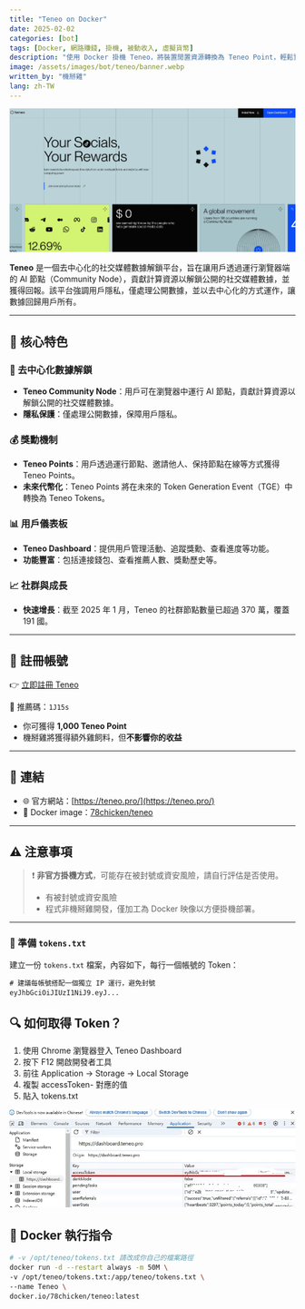 ```yaml
---
title: "Teneo on Docker"
date: 2025-02-02
categories: [bot]
tags: [Docker, 網路賺錢, 掛機, 被動收入, 虛擬貨幣]
description: "使用 Docker 掛機 Teneo，將裝置閒置資源轉換為 Teneo Point，輕鬆實現被動收入。"
image: /assets/images/bot/teneo/banner.webp
written_by: "機掰雞"
lang: zh-TW
---
```


![Teneo 封面圖](/assets/images/bot/teneo/banner.webp)

**Teneo** 是一個去中心化的社交媒體數據解鎖平台，旨在讓用戶透過運行瀏覽器端的 AI 節點（Community Node），貢獻計算資源以解鎖公開的社交媒體數據，並獲得回報。該平台強調用戶隱私，僅處理公開數據，並以去中心化的方式運作，讓數據回歸用戶所有。

---

## 🌟 核心特色

### 🔐 去中心化數據解鎖
- **Teneo Community Node**：用戶可在瀏覽器中運行 AI 節點，貢獻計算資源以解鎖公開的社交媒體數據。
- **隱私保護**：僅處理公開數據，保障用戶隱私。

### 💰 獎勳機制
- **Teneo Points**：用戶透過運行節點、邀請他人、保持節點在線等方式獲得 Teneo Points。
- **未來代幣化**：Teneo Points 將在未來的 Token Generation Event（TGE）中轉換為 Teneo Tokens。

### 📊 用戶儀表板
- **Teneo Dashboard**：提供用戶管理活動、追蹤獎勳、查看進度等功能。
- **功能豐富**：包括連接錢包、查看推薦人數、獎勳歷史等。

### 📈 社群與成長
- **快速增長**：截至 2025 年 1 月，Teneo 的社群節點數量已超過 370 萬，覆蓋 191 國。

---

## 📝 註冊帳號

👉 [立即註冊 Teneo](https://dashboard.teneo.pro/auth/signup)

🎉 推薦碼：`1J15s`
- 你可獲得 **1,000 Teneo Point**
- 機掰雞將獲得額外雞飼料，但**不影響你的收益**

---

## 🔗 連結

- 🌐 官方網站：[https://teneo.pro/](https://teneo.pro/)
- 🐳 Docker image：[78chicken/teneo](https://hub.docker.com/r/78chicken/teneo)

---

## ⚠️ 注意事項

> ❗ **非官方掛機方式**，可能存在被封號或資安風險，請自行評估是否使用。
>
> - 有被封號或資安風險
> - 程式非機掰雞開發，僅加工為 Docker 映像以方便掛機部署。

---

### 📄 準備 `tokens.txt`

建立一份 `tokens.txt` 檔案，內容如下，每行一個帳號的 Token：

```txt
# 建議每帳號搭配一個獨立 IP 運行，避免封號
eyJhbGciOiJIUzI1NiJ9.eyJ...
```

## 🔍 如何取得 Token？
1. 使用 Chrome 瀏覽器登入 Teneo Dashboard
2. 按下 F12 開啟開發者工具
3. 前往 Application → Storage → Local Storage
4. 複製 accessToken- 對應的值
5. 貼入 tokens.txt

![Teneo token](/assets/images/bot/teneo/img_1.png)

## 🐳 Docker 執行指令
```bash
# -v /opt/teneo/tokens.txt 請改成你自己的檔案路徑
docker run -d --restart always -m 50M \
-v /opt/teneo/tokens.txt:/app/teneo/tokens.txt \
--name Teneo \
docker.io/78chicken/teneo:latest
```
